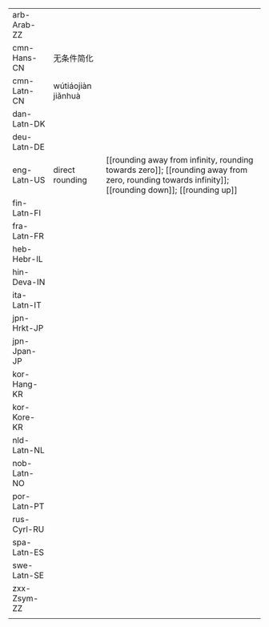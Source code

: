 | | | |
|-|-|-|
| arb-Arab-ZZ |  |  |
| cmn-Hans-CN | 无条件简化 |  |
| cmn-Latn-CN | wútiáojiàn jiǎnhuà |  |
| dan-Latn-DK |  |  |
| deu-Latn-DE |  |  |
| eng-Latn-US | direct rounding | [[rounding away from infinity, rounding towards zero]]; [[rounding away from zero, rounding towards infinity]]; [[rounding down]]; [[rounding up]] |
| fin-Latn-FI |  |  |
| fra-Latn-FR |  |  |
| heb-Hebr-IL |  |  |
| hin-Deva-IN |  |  |
| ita-Latn-IT |  |  |
| jpn-Hrkt-JP |  |  |
| jpn-Jpan-JP |  |  |
| kor-Hang-KR |  |  |
| kor-Kore-KR |  |  |
| nld-Latn-NL |  |  |
| nob-Latn-NO |  |  |
| por-Latn-PT |  |  |
| rus-Cyrl-RU |  |  |
| spa-Latn-ES |  |  |
| swe-Latn-SE |  |  |
| zxx-Zsym-ZZ |  |  |
|  |  |  |
